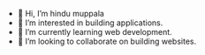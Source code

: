 - 👋 Hi, I’m hindu muppala
- 👀 I’m interested in building applications.
- 🌱 I’m currently learning web development.
- 💞️ I’m looking to collaborate on building websites.

<!---
hindu-muppala/hindu-muppala is a ✨ special ✨ repository because its `README.md` (this file) appears on your GitHub profile.
You can click the Preview link to take a look at your changes.
--->
